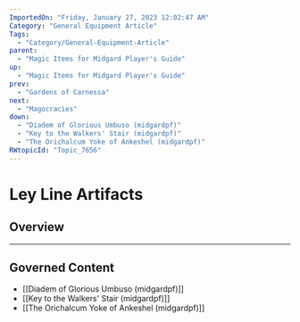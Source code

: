 ```yaml
---
ImportedOn: "Friday, January 27, 2023 12:02:47 AM"
Category: "General Equipment Article"
Tags:
  - "Category/General-Equipment-Article"
parent:
  - "Magic Items for Midgard Player's Guide"
up:
  - "Magic Items for Midgard Player's Guide"
prev:
  - "Gardens of Carnessa"
next:
  - "Magocracies"
down:
  - "Diadem of Glorious Umbuso (midgardpf)"
  - "Key to the Walkers' Stair (midgardpf)"
  - "The Orichalcum Yoke of Ankeshel (midgardpf)"
RWtopicId: "Topic_7656"
---
```

# Ley Line Artifacts
## Overview
---
## Governed Content
- [[Diadem of Glorious Umbuso (midgardpf)]]
- [[Key to the Walkers' Stair (midgardpf)]]
- [[The Orichalcum Yoke of Ankeshel (midgardpf)]]


